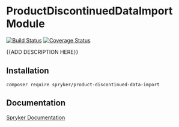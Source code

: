 # ProductDiscontinuedDataImport Module
[![Build Status](https://travis-ci.org/spryker/product-discontinued-data-import.svg)](https://travis-ci.org/spryker/product-discontinued-data-import)
[![Coverage Status](https://coveralls.io/repos/github/spryker/product-discontinued-data-import/badge.svg)](https://coveralls.io/github/spryker/product-discontinued-data-import)

{{ADD DESCRIPTION HERE}}

## Installation

```
composer require spryker/product-discontinued-data-import
```

## Documentation

[Spryker Documentation](https://academy.spryker.com/developing_with_spryker/module_guide/modules.html)
